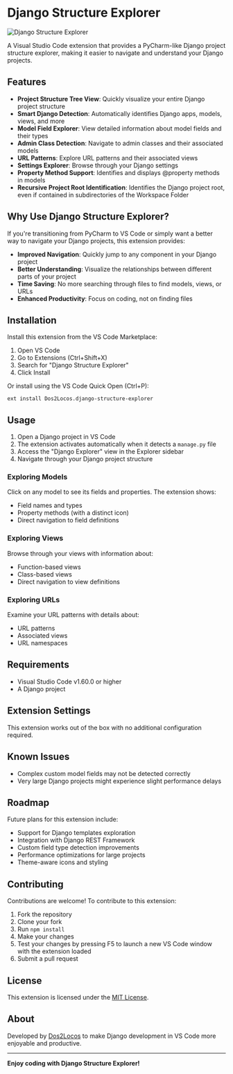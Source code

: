 # Django Structure Explorer

![Django Structure Explorer](https://raw.githubusercontent.com/Dos2Locos/django-structure-explorer-vscode/main/images/icon.png)

A Visual Studio Code extension that provides a PyCharm-like Django project structure explorer, making it easier to navigate and understand your Django projects.

## Features

- **Project Structure Tree View**: Quickly visualize your entire Django project structure
- **Smart Django Detection**: Automatically identifies Django apps, models, views, and more
- **Model Field Explorer**: View detailed information about model fields and their types
- **Admin Class Detection**: Navigate to admin classes and their associated models
- **URL Patterns**: Explore URL patterns and their associated views
- **Settings Explorer**: Browse through your Django settings
- **Property Method Support**: Identifies and displays @property methods in models
- **Recursive Project Root Identification**: Identifies the Django project root, even if contained in subdirectories of the Workspace Folder

## Why Use Django Structure Explorer?

If you're transitioning from PyCharm to VS Code or simply want a better way to navigate your Django projects, this extension provides:

- **Improved Navigation**: Quickly jump to any component in your Django project
- **Better Understanding**: Visualize the relationships between different parts of your project
- **Time Saving**: No more searching through files to find models, views, or URLs
- **Enhanced Productivity**: Focus on coding, not on finding files

## Installation

Install this extension from the VS Code Marketplace:

1. Open VS Code
2. Go to Extensions (Ctrl+Shift+X)
3. Search for "Django Structure Explorer"
4. Click Install

Or install using the VS Code Quick Open (Ctrl+P):

```
ext install Dos2Locos.django-structure-explorer
```

## Usage

1. Open a Django project in VS Code
2. The extension activates automatically when it detects a `manage.py` file
3. Access the "Django Explorer" view in the Explorer sidebar
4. Navigate through your Django project structure

### Exploring Models

Click on any model to see its fields and properties. The extension shows:

- Field names and types
- Property methods (with a distinct icon)
- Direct navigation to field definitions

### Exploring Views

Browse through your views with information about:

- Function-based views
- Class-based views
- Direct navigation to view definitions

### Exploring URLs

Examine your URL patterns with details about:

- URL patterns
- Associated views
- URL namespaces

## Requirements

- Visual Studio Code v1.60.0 or higher
- A Django project

## Extension Settings

This extension works out of the box with no additional configuration required.

## Known Issues

- Complex custom model fields may not be detected correctly
- Very large Django projects might experience slight performance delays

## Roadmap

Future plans for this extension include:

- Support for Django templates exploration
- Integration with Django REST Framework
- Custom field type detection improvements
- Performance optimizations for large projects
- Theme-aware icons and styling

## Contributing

Contributions are welcome! To contribute to this extension:

1. Fork the repository
2. Clone your fork
3. Run `npm install`
4. Make your changes
5. Test your changes by pressing F5 to launch a new VS Code window with the extension loaded
6. Submit a pull request

## License

This extension is licensed under the [MIT License](LICENSE.md).

## About

Developed by [Dos2Locos](https://github.com/Dos2Locos) to make Django development in VS Code more enjoyable and productive.

---

**Enjoy coding with Django Structure Explorer!**

